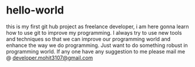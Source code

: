 # hello-world
this is my first git hub project as freelance developer, i am here gonna learn how to use git to improve my programming.
I always try to use new tools and techniques so that we can improve our programming world and enhance the way we do programming.
Just want to do something robust in programming world.
If any one have any suggestion to me please mail me @ developer.mohit3107@gmail.com
